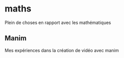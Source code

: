 # maths
Plein de choses en rapport avec les mathématiques

## Manim
Mes expériences dans la création de vidéo avec manim
